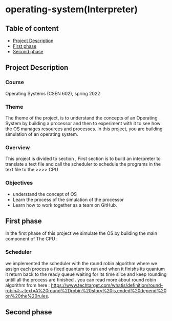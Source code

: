 # operating-system(Interpreter)

## Table of content
- [Project Description](#project-description)
- [First phase](#First-section)
- [Second phase](#First-section)



## Project Description

### Course 
Operating Systems (CSEN 602), spring 2022

### Theme
The theme of the project, is to understand the concepts of an Operating System  by building
a processor and then to experiment with it to see how the OS manages
resources and processes. In this project, you are building simulation of
an operating system.

### Overview 
This project is divided to section , First section is to build an interpreter to translate a text file and call the scheduler to schedule the programs in the text file to the  >>>> CPU

### Objectives
- understand the concept of OS
- Learn the process of the simulation of the processor
- Learn how to work together as a team on GitHub.

## First phase
In the first phase of this project we simulate the OS by building the main component of The CPU : 
### Scheduler 
we implemented the scheduler with the round robin algorithm where we assign each process a fixed quantum to run and when it finishs its quantum it return back to the ready queue waiting for its time slice and keep rounding untill all the process are finished .
    you can read more about round robin algorithm from here : https://www.techtarget.com/whatis/definition/round-robin#:~:text=A%20round%2Drobin%20story%20is,ended%20depend%20on%20the%20rules.
## Second phase
